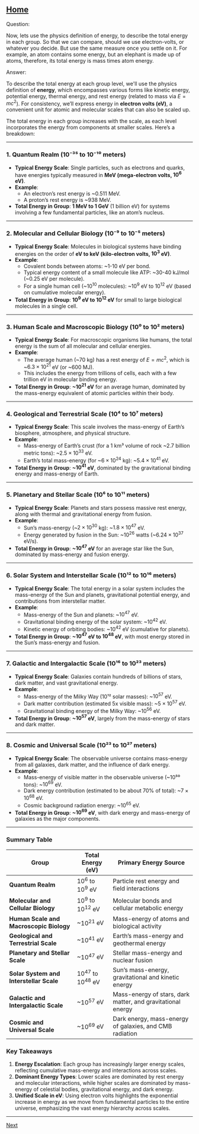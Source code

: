 [Home](https://t2m.io/VwvDcuw)
---

Question:

Now, lets use the physics definition of energy, to describe the total energy in each group. So that we can compare, should we use electron-volts, or whatever you decide. But use the same measure once you settle on it. For example, an atom contains some energy, but an elephant is made up of atoms, therefore, its total energy is mass times atom energy.

Answer:

To describe the total energy at each group level, we'll use the physics definition of **energy**, which encompasses various forms like kinetic energy, potential energy, thermal energy, and rest energy (related to mass via $E = mc^2$). For consistency, we’ll express energy in **electron volts (eV)**, a convenient unit for atomic and molecular scales that can also be scaled up.

The total energy in each group increases with the scale, as each level incorporates the energy from components at smaller scales. Here’s a breakdown:

---

### 1. **Quantum Realm (10⁻³⁵ to 10⁻¹⁰ meters)**

- **Typical Energy Scale**: Single particles, such as electrons and quarks, have energies typically measured in **MeV (mega-electron volts, $10^6$ eV)**.
- **Example**:
  - An electron’s rest energy is ~0.511 MeV.
  - A proton’s rest energy is ~938 MeV.
- **Total Energy in Group**: **1 MeV to 1 GeV** (1 billion eV) for systems involving a few fundamental particles, like an atom’s nucleus.

---

### 2. **Molecular and Cellular Biology (10⁻⁹ to 10⁻⁵ meters)**

- **Typical Energy Scale**: Molecules in biological systems have binding energies on the order of **eV to keV (kilo-electron volts, $10^3$ eV)**.
- **Example**:
  - Covalent bonds between atoms: ~1-10 eV per bond.
  - Typical energy content of a small molecule like ATP: ~30-40 kJ/mol (~0.25 eV per molecule).
  - For a single human cell (~$10^{10}$ molecules): ~$10^9$ eV to $10^{12}$ eV (based on cumulative molecular energy).
- **Total Energy in Group**: **$10^9$ eV to $10^{12}$ eV** for small to large biological molecules in a single cell.

---

### 3. **Human Scale and Macroscopic Biology (10⁰ to 10² meters)**

- **Typical Energy Scale**: For macroscopic organisms like humans, the total energy is the sum of all molecular and cellular energies.
- **Example**:
  - The average human (~70 kg) has a rest energy of $E = mc^2$, which is ~$6.3 \times 10^{21}$ eV (or ~600 MJ).
  - This includes the energy from trillions of cells, each with a few trillion eV in molecular binding energy.
- **Total Energy in Group**: **~$10^{21}$ eV** for an average human, dominated by the mass-energy equivalent of atomic particles within their body.

---

### 4. **Geological and Terrestrial Scale (10⁴ to 10⁷ meters)**

- **Typical Energy Scale**: This scale involves the mass-energy of Earth’s biosphere, atmosphere, and physical structure.
- **Example**:
  - Mass-energy of Earth’s crust (for a 1 km³ volume of rock ~2.7 billion metric tons): ~$2.5 \times 10^{33}$ eV.
  - Earth’s total mass-energy (for ~$6 \times 10^{24}$ kg): ~$5.4 \times 10^{41}$ eV.
- **Total Energy in Group**: **~$10^{41}$ eV**, dominated by the gravitational binding energy and mass-energy of Earth.

---

### 5. **Planetary and Stellar Scale (10⁶ to 10¹¹ meters)**

- **Typical Energy Scale**: Planets and stars possess massive rest energy, along with thermal and gravitational energy from fusion.
- **Example**:
  - Sun’s mass-energy (~$2 \times 10^{30}$ kg): ~$1.8 \times 10^{47}$ eV.
  - Energy generated by fusion in the Sun: ~$10^{26}$ watts (~$6.24 \times 10^{37}$ eV/s).
- **Total Energy in Group**: **~$10^{47}$ eV** for an average star like the Sun, dominated by mass-energy and fusion energy.

---

### 6. **Solar System and Interstellar Scale (10¹² to 10¹⁶ meters)**

- **Typical Energy Scale**: The total energy in a solar system includes the mass-energy of the Sun and planets, gravitational potential energy, and contributions from interstellar matter.
- **Example**:
  - Mass-energy of the Sun and planets: ~$10^{47}$ eV.
  - Gravitational binding energy of the solar system: ~$10^{42}$ eV.
  - Kinetic energy of orbiting bodies: ~$10^{42}$ eV (cumulative for planets).
- **Total Energy in Group**: **~$10^{47}$ eV to $10^{48}$ eV**, with most energy stored in the Sun’s mass-energy and fusion.

---

### 7. **Galactic and Intergalactic Scale (10¹⁶ to 10²³ meters)**

- **Typical Energy Scale**: Galaxies contain hundreds of billions of stars, dark matter, and vast gravitational energy.
- **Example**:
  - Mass-energy of the Milky Way (10¹² solar masses): ~$10^{57}$ eV.
  - Dark matter contribution (estimated 5x visible mass): ~$5 \times 10^{57}$ eV.
  - Gravitational binding energy of the Milky Way: ~$10^{56}$ eV.
- **Total Energy in Group**: **~$10^{57}$ eV**, largely from the mass-energy of stars and dark matter.

---

### 8. **Cosmic and Universal Scale (10²³ to 10²⁷ meters)**

- **Typical Energy Scale**: The observable universe contains mass-energy from all galaxies, dark matter, and the influence of dark energy.
- **Example**:
  - Mass-energy of visible matter in the observable universe (~10⁵⁰ tons): ~$10^{69}$ eV.
  - Dark energy contribution (estimated to be about 70% of total): ~$7 \times 10^{68}$ eV.
  - Cosmic background radiation energy: ~$10^{65}$ eV.
- **Total Energy in Group**: **~$10^{69}$ eV**, with dark energy and mass-energy of galaxies as the major components.

---

### Summary Table

| **Group**                              | **Total Energy (eV)**                  | **Primary Energy Source**                                 |
|----------------------------------------|----------------------------------------|----------------------------------------------------------|
| **Quantum Realm**                      | $10^6$ to $10^9$ eV               | Particle rest energy and field interactions              |
| **Molecular and Cellular Biology**     | $10^9$ to $10^{12}$ eV            | Molecular bonds and cellular metabolic energy            |
| **Human Scale and Macroscopic Biology**| ~$10^{21}$ eV                       | Mass-energy of atoms and biological activity             |
| **Geological and Terrestrial Scale**   | ~$10^{41}$ eV                       | Earth’s mass-energy and geothermal energy                |
| **Planetary and Stellar Scale**        | ~$10^{47}$ eV                       | Stellar mass-energy and nuclear fusion                   |
| **Solar System and Interstellar Scale**| $10^{47}$ to $10^{48}$ eV         | Sun’s mass-energy, gravitational and kinetic energy      |
| **Galactic and Intergalactic Scale**   | ~$10^{57}$ eV                       | Mass-energy of stars, dark matter, and gravitational energy |
| **Cosmic and Universal Scale**         | ~$10^{69}$ eV                       | Dark energy, mass-energy of galaxies, and CMB radiation  |

### Key Takeaways

1. **Energy Escalation**: Each group has increasingly larger energy scales, reflecting cumulative mass-energy and interactions across scales.
2. **Dominant Energy Types**: Lower scales are dominated by rest energy and molecular interactions, while higher scales are dominated by mass-energy of celestial bodies, gravitational energy, and dark energy.
3. **Unified Scale in eV**: Using electron volts highlights the exponential increase in energy as we move from fundamental particles to the entire universe, emphasizing the vast energy hierarchy across scales.

---

[Next](https://t2m.io/64uCkBz)
